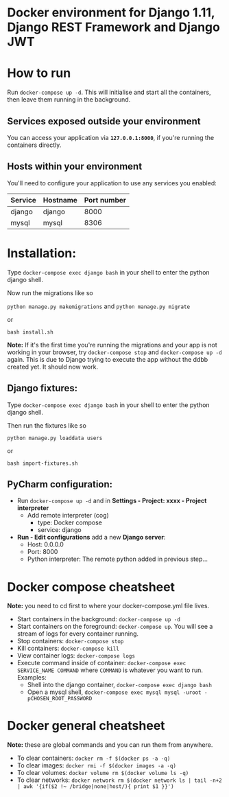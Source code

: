 Docker environment for Django 1.11, Django REST Framework and Django JWT
========================================================================

# How to run

Run `docker-compose up -d`. This will initialise and start all the containers, then leave them running in the background.

## Services exposed outside your environment

You can access your application via **`127.0.0.1:8000`**, if you're running the containers directly.

## Hosts within your environment

You'll need to configure your application to use any services you enabled:

Service|Hostname |Port number
-------|---------|-----------
django |django   |8000
mysql  |mysql    |8306


# Installation:

Type `docker-compose exec django bash` in your shell to enter the python django shell.

Now run the migrations like so

`python manage.py makemigrations` and `python manage.py migrate`

or

`bash install.sh`

**Note:** If it's the first time you're running the migrations and your app is not working in your browser, try `docker-compose stop` and `docker-compose up -d` again. This is due to Django trying to execute the app without the ddbb created yet. It should now work.

## Django fixtures:

Type `docker-compose exec django bash` in your shell to enter the python django shell.

Then run the fixtures like so

`python manage.py loaddata users`

or

`bash import-fixtures.sh`

## PyCharm configuration:
  * Run `docker-compose up -d` and in **Settings - Project: xxxx - Project interpreter** 
    * Add remote interpreter (cog)
      * type: Docker compose
      * service: django
  * **Run - Edit configurations** add a new **Django server**:
    * Host: 0.0.0.0
    * Port: 8000
    * Python interpreter: The remote python added in previous step...


# Docker compose cheatsheet

**Note:** you need to cd first to where your docker-compose.yml file lives.

  * Start containers in the background: `docker-compose up -d`
  * Start containers on the foreground: `docker-compose up`. You will see a stream of logs for every container running.
  * Stop containers: `docker-compose stop`
  * Kill containers: `docker-compose kill`
  * View container logs: `docker-compose logs`
  * Execute command inside of container: `docker-compose exec SERVICE_NAME COMMAND` where `COMMAND` is whatever you want to run. Examples:
    * Shell into the django container, `docker-compose exec django bash`
    * Open a mysql shell, `docker-compose exec mysql mysql -uroot -pCHOSEN_ROOT_PASSWORD`

# Docker general cheatsheet

**Note:** these are global commands and you can run them from anywhere.

  * To clear containers: `docker rm -f $(docker ps -a -q)`
  * To clear images: `docker rmi -f $(docker images -a -q)`
  * To clear volumes: `docker volume rm $(docker volume ls -q)`
  * To clear networks: `docker network rm $(docker network ls | tail -n+2 | awk '{if($2 !~ /bridge|none|host/){ print $1 }}')`